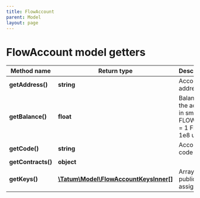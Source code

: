 ```yaml
---
title: FlowAccount
parent: Model
layout: page
---
```


# FlowAccount model getters

Method name | Return type | Description | Notes
------------ | ------------- | ------------- | -------------
**getAddress()** | **string** | Account address. | [optional]
**getBalance()** | **float** | Balance of the account in smallest FLOW unit = 1 FLOW = 1e8 unit | [optional]
**getCode()** | **string** | Account code | [optional]
**getContracts()** | **object** |  | [optional]
**getKeys()** | [**\Tatum\Model\FlowAccountKeysInner[]**](../FlowAccountKeysInner) | Array of public keys assigned. | [optional]

